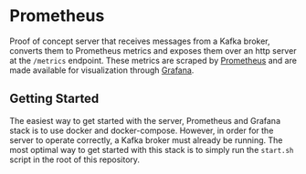 # Prometheus

Proof of concept server that receives messages from a Kafka broker, converts
them to Prometheus metrics and exposes them over an http server at the
`/metrics` endpoint. These metrics are scraped by [Prometheus](https://prometheus.io/)
and are made available for visualization through [Grafana](https://grafana.com/).

## Getting Started

The easiest way to get started with the server, Prometheus and Grafana stack is
to use docker and docker-compose. However, in order for the server to operate
correctly, a Kafka broker must already be running. The most optimal way to
get started with this stack is to simply run the `start.sh` script in the
root of this repository.
